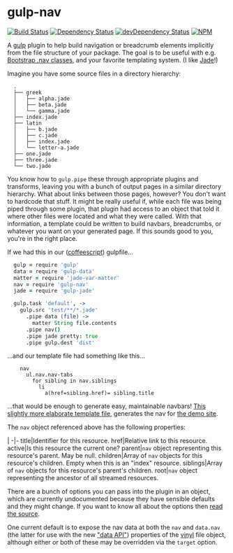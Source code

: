 gulp-nav
========

[![Build Status](https://travis-ci.org/jessaustin/gulp-nav.svg?branch=master)](https://travis-ci.org/jessaustin/gulp-nav "Travis")
[![Dependency Status](https://david-dm.org/jessaustin/gulp-nav.svg)](https://david-dm.org/jessaustin/gulp-nav "David")
[![devDependency Status](https://david-dm.org/jessaustin/gulp-nav/dev-status.svg)](https://david-dm.org/jessaustin/gulp-nav#info=devDependencies "David for dev dependencies")
[![NPM](https://nodei.co/npm/gulp-nav.png)](https://nodei.co/npm/gulp-nav/ "npmjs")

A [gulp](http://gulpjs.com/) plugin to help build navigation or breadcrumb
elements implicitly from the file structure of your package. The
goal is to be useful with e.g. [Bootstrap .nav
classes](http://getbootstrap.com/components/#nav), and your favorite templating
system. (I like [Jade](http://jade-lang.com/)!)

Imagine you have some source files in a directory hierarchy:
```
  .
  ├── greek
  │   ├── alpha.jade
  │   ├── beta.jade
  │   └── gamma.jade
  ├── index.jade
  ├── latin
  │   ├── b.jade
  │   ├── c.jade
  │   ├── index.jade
  │   └── letter-a.jade
  ├── one.jade
  ├── three.jade
  └── two.jade
```
You know how to `gulp.pipe` these through appropriate plugins and transforms,
leaving you with a bunch of output pages in a similar directory hierarchy. What
about links between those pages, however? You don't want to hardcode that
stuff. It might be really useful if, while each file was being piped through
some plugin, that plugin had access to an object that told it where other files
were located and what they were called. With that information, a template could
be written to build navbars, breadcrumbs, or whatever you want on your
generated page. If this sounds good to you, you're in the right place.

If we had this in our ([coffeescript](http://coffeescript.org/)) gulpfile...

```coffeescript
  gulp = require 'gulp'
  data = require 'gulp-data'
  matter = require 'jade-var-matter'
  nav = require 'gulp-nav'
  jade = require 'gulp-jade'

  gulp.task 'default', ->
    gulp.src 'test/**/*.jade'
      .pipe data (file) ->
        matter String file.contents
      .pipe nav()
      .pipe jade pretty: true
      .pipe gulp.dest 'dist'
```

...and our template file had something like this...

```jade
    nav
      ul.nav.nav-tabs
        for sibling in nav.siblings
          li
            a(href=sibling.href)= sibling.title
```

...that would be enough to generate easy, maintainable navbars! [This slightly
more elaborate template file](test/index.jade), generates the nav for [the demo
site](http://jessaustin.github.io/gulp-nav/).

The `nav` object referenced above has the following properties:

 | 
-|-
title|Identifier for this resource.
href|Relative link to this resource.
active|Is this resource the current one?
parent|`nav` object representing this resource's parent. May be null.
children|Array of `nav` objects for this resource's children. Empty when this is an "index" resource.
siblings|Array of `nav` objects for this resource's parent's children.
root|`nav` object representing the ancestor of all streamed resources.

There are a bunch of options you can pass into the plugin in an object, which
are currently undocumented because they have sensible defaults and they might
change. If you want to know all about the options then [read the
source](gulp-nav.coffee#L27-L35).

One current default is to expose the nav data at both the `nav` and `data.nav`
(the latter for use with the new ["data
API"](https://github.com/colynb/gulp-data#note-to-gulp-plugin-authors))
properties of the [vinyl](https://github.com/wearefractal/vinyl) file object,
although either or both of these may be overridden via the `target` option.
